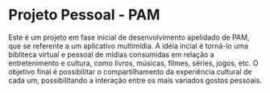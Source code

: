 # Projeto Pessoal - PAM
Este é um projeto em fase inicial de desenvolvimento apelidado de PAM, que se referente a um aplicativo multimídia.
A idéia incial é torná-lo uma bibliteca virtual e pessoal de mídias consumidas em relação a entretenimento e cultura, 
como livros, músicas, filmes, séries, jogos, etc.
O objetivo final é possibilitar o compartilhamento da experiência cultural de cada um, possibilitando a interação entre os mais
variados gostos pessoais.